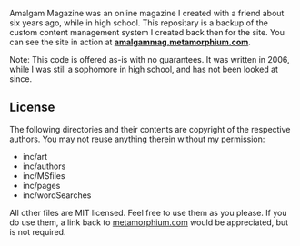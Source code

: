 Amalgam Magazine was an online magazine I created with a friend about six years ago, while in high school. This repositary is a backup of the custom content management system I created back then for the site. You can see the site in action at **[amalgammag.metamorphium.com](http://amalgammag.metamorphium.com)**.

Note: This code is offered as-is with no guarantees. It was written in 2006, while I was still a sophomore in high school, and has not been looked at since.

License
--------

The following directories and their contents are copyright of the respective authors. You may not reuse anything therein without my permission:

* inc/art
* inc/authors
* inc/MSfiles
* inc/pages
* inc/wordSearches

All other files are MIT licensed. Feel free to use them as you please. If you do use them, a link back to [metamorphium.com](http://metamorphium.com) would be appreciated, but is not required.